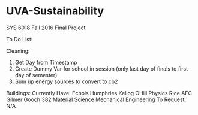 # UVA-Sustainability
SYS 6018 Fall 2016 Final Project

To Do List:

Cleaning:
1. Get Day from Timestamp
2. Create Dummy Var for school in session
  (only last day of finals to first day of semester)
3. Sum up energy sources to convert to co2

Buildings: 
  Currently Have:
    Echols
    Humphries
    Kellog
    OHill
    Physics
    Rice
    AFC
    Gilmer
    Gooch 382
    Material Science
    Mechanical Engineering
  To Request: N/A
    
